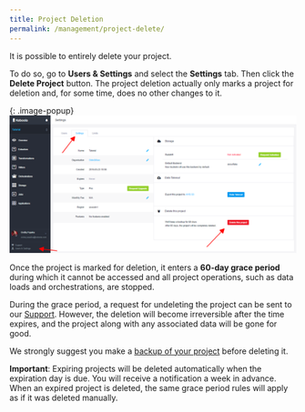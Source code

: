 ```yaml
---
title: Project Deletion
permalink: /management/project-delete/
---
```


It is possible to entirely delete your project. 

To do so, go to **Users & Settings** and select the **Settings** tab. Then click the **Delete Project** button. 
The project deletion actually only marks a project for deletion and, for some time, does no other changes to it. 

{: .image-popup}
![Screenshot - Project Delete](/management/project-delete/project-delete.png)

Once the project is marked for deletion, it enters a **60-day grace period** during which it cannot 
be accessed and all project operations, such as data loads and orchestrations, are stopped.

During the grace period, a request for undeleting the project can be sent to our [Support](mailto:support@keboola.com). 
However, the deletion will become irreversible after the time expires, and the project along with any associated data will be gone for good.

We strongly suggest you make a [backup of your project](/management/project-export/) before deleting it. 

**Important**: Expiring projects will be deleted automatically when the expiration day is due. 
You will receive a notification a week in advance. 
When an expired project is deleted, the same grace period rules will apply as if it was deleted manually.  
